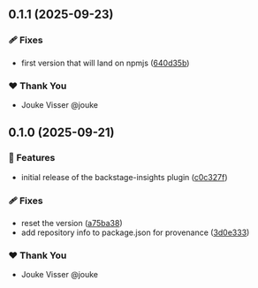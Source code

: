 ## 0.1.1 (2025-09-23)

### 🩹 Fixes

- first version that will land on npmjs ([640d35b](https://github.com/frontenderz/frontenderz-nx-plugins/commit/640d35b))

### ❤️ Thank You

- Jouke Visser @jouke

## 0.1.0 (2025-09-21)

### 🚀 Features

- initial release of the backstage-insights plugin ([c0c327f](https://github.com/frontenderz/frontenderz-nx-plugins/commit/c0c327f))

### 🩹 Fixes

- reset the version ([a75ba38](https://github.com/frontenderz/frontenderz-nx-plugins/commit/a75ba38))
- add repository info to package.json for provenance ([3d0e333](https://github.com/frontenderz/frontenderz-nx-plugins/commit/3d0e333))

### ❤️ Thank You

- Jouke Visser @jouke